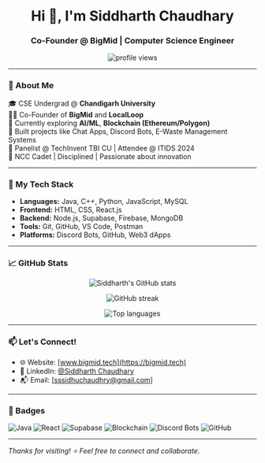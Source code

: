 <h1 align="center">Hi 👋, I'm Siddharth Chaudhary</h1>
<h3 align="center">Co-Founder @ BigMid | Computer Science Engineer</h3>

<p align="center">
  <img src="https://komarev.com/ghpvc/?username=siddharthchaudhary&label=Profile%20views&color=0e75b6&style=flat" alt="profile views" />
</p>

---

### 💼 About Me

🎓 CSE Undergrad @ **Chandigarh University**  
🧑‍💻 Co-Founder of **BigMid** and **LocalLoop**  
🌱 Currently exploring **AI/ML**, **Blockchain (Ethereum/Polygon)**  
🧪 Built projects like Chat Apps, Discord Bots, E-Waste Management Systems  
📢 Panelist @ TechInvent TBI CU | Attendee @ ITIDS 2024  
🏅 NCC Cadet | Disciplined | Passionate about innovation

---

### 🚀 My Tech Stack

- **Languages:** Java, C++, Python, JavaScript, MySQL  
- **Frontend:** HTML, CSS, React.js  
- **Backend:** Node.js, Supabase, Firebase, MongoDB  
- **Tools:** Git, GitHub, VS Code, Postman  
- **Platforms:** Discord Bots, GitHub, Web3 dApps

---

### 📈 GitHub Stats

<p align="center">
  <img src="https://github-readme-stats.vercel.app/api?username=siddharthchaudhary&show_icons=true&theme=github_dark&locale=en" alt="Siddharth's GitHub stats" />
</p>

<p align="center">
  <img src="https://github-readme-streak-stats.herokuapp.com/?user=siddharthchaudhary&theme=github-dark-blue" alt="GitHub streak" />
</p>

<p align="center">
  <img src="https://github-readme-stats.vercel.app/api/top-langs/?username=siddharthchaudhary&layout=compact&theme=github_dark" alt="Top languages" />
</p>

---

### 📫 Let's Connect!

- 🌐 Website: [www.bigmid.tech](https://bigmid.tech)  
- 💼 LinkedIn: [@Siddharth Chaudhary](https://www.linkedin.com/in/siddharth-chaudhary-6a4345251/)  
- 📬 Email: [sssidhuchaudhry@gmail.com]

---

### 🏁 Badges

![Java](https://img.shields.io/badge/Code-Java-orange?logo=java&logoColor=white)
![React](https://img.shields.io/badge/Framework-React-blue?logo=react)
![Supabase](https://img.shields.io/badge/Platform-Supabase-3ECF8E?logo=supabase&logoColor=white)
![Blockchain](https://img.shields.io/badge/Web3-Ethereum-3c3c3d?logo=ethereum)
![Discord Bots](https://img.shields.io/badge/Bots-Discord-7289DA?logo=discord&logoColor=white)
![GitHub](https://img.shields.io/github/followers/siddharthchaudhary?label=Follow&style=social)

---

*Thanks for visiting! ⭐ Feel free to connect and collaborate.*
